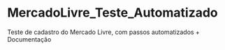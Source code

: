 # MercadoLivre_Teste_Automatizado
Teste de cadastro do Mercado Livre, com passos automatizados + Documentação
